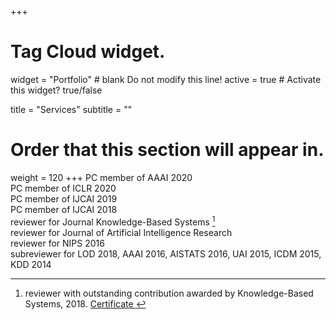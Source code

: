 +++

# Tag Cloud widget.
widget = "Portfolio"  # blank Do not modify this line!
active = true  # Activate this widget? true/false

title = "Services"
subtitle = ""

# Order that this section will appear in.
weight = 120
+++
PC member of AAAI 2020 <br />
PC member of ICLR 2020 <br />
PC member of IJCAI 2019 <br />
PC member of IJCAI 2018 <br />
reviewer for Journal Knowledge-Based Systems  [^1] <br />
reviewer for Journal of Artificial Intelligence Research <br />
reviewer for NIPS 2016 <br />
subreviewer for LOD 2018,  AAAI 2016, AISTATS 2016, UAI 2015, ICDM 2015, KDD 2014 <br />

[^1]: reviewer with outstanding contribution awarded by Knowledge-Based Systems, 2018. <a href="https://github.com/syang16/academic-kickstart/blob/master/static/img/certificate_rsz.png"> Certificate </a> 


